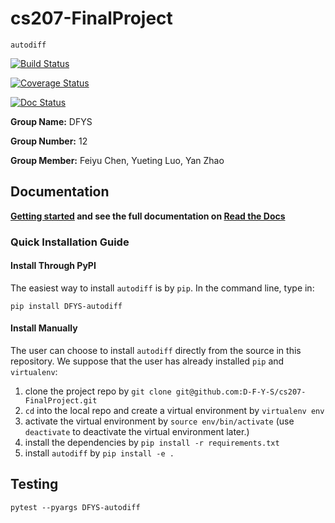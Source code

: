 # cs207-FinalProject 
`autodiff` 

[![Build Status](https://travis-ci.org/D-F-Y-S/cs207-FinalProject.svg?branch=master)](https://travis-ci.org/D-F-Y-S/cs207-FinalProject)

[![Coverage Status](https://coveralls.io/repos/github/D-F-Y-S/cs207-FinalProject/badge.svg?branch=master)](https://coveralls.io/github/D-F-Y-S/cs207-FinalProject?branch=master)

[![Doc Status](https://readthedocs.org/projects/cs207-finalproject/badge/?version=latest)](https://cs207-finalproject.readthedocs.io/en/latest/?badge=latest)


**Group Name:** DFYS

**Group Number:** 12

**Group Member:** Feiyu Chen, Yueting Luo, Yan Zhao


## Documentation

**[Getting started](https://cs207-finalproject.readthedocs.io/en/latest/Getting%20Started.html) and see the full documentation on [Read the Docs](https://cs207-finalproject.readthedocs.io/en/latest/)**


### Quick Installation Guide

#### Install Through PyPI

The easiest way to install `autodiff` is by `pip`. In the command line, type in:

```
pip install DFYS-autodiff
```

#### Install Manually

The user can choose to install `autodiff` directly from the source in this repository. We suppose that the user has already installed `pip` and `virtualenv`:

1. clone the project repo by `git clone git@github.com:D-F-Y-S/cs207-FinalProject.git`
2. `cd` into the local repo and create a virtual environment by `virtualenv env` 
3. activate the virtual environment by `source env/bin/activate` (use `deactivate` to deactivate the virtual environment later.)
4. install the dependencies by `pip install -r requirements.txt`
5. install `autodiff` by `pip install -e .`


## Testing

```
pytest --pyargs DFYS-autodiff
```
